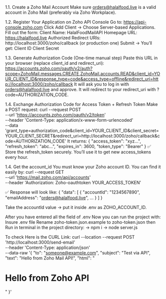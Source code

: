 1.1. Create a Zoho Mail Account
Make sure orders@halalfood.live is a valid account in Zoho Mail (preferably via Zoho Workplace).

1.2. Register Your Application on Zoho API Console
Go to: https://api-console.zoho.com
Click Add Client → Choose Server-based Applications.
Fill out the form:
Client Name: HalalFoodMailAPI
Homepage URL: https://halalfood.live
Authorized Redirect URIs: http://localhost:3000/zoho/callback (or production one)
Submit → You’ll get:
Client ID
Client Secret

1.3. Generate Authorization Code (One-time manual step)
Paste this URL in your browser (replace client_id and redirect_uri):
https://accounts.zoho.com/oauth/v2/auth?scope=ZohoMail.messages.CREATE,ZohoMail.accounts.READ&client_id=YOUR_CLIENT_ID&response_type=code&access_type=offline&redirect_uri=http://localhost:3000/zoho/callback
It will ask you to log in with orders@halalfood.live and approve. It will redirect to your redirect_uri with ?code=AUTHORIZATION_CODE.

1.4. Exchange Authorization Code for Access Token + Refresh Token
Make a POST request:
curl --request POST \
  --url 'https://accounts.zoho.com/oauth/v2/token' \
  --header 'Content-Type: application/x-www-form-urlencoded' \
  --data 'grant_type=authorization_code&client_id=YOUR_CLIENT_ID&client_secret=YOUR_CLIENT_SECRET&redirect_uri=http://localhost:3000/zoho/callback&code=AUTHORIZATION_CODE'
It returns:
{
  "access_token": "xyz...",
  "refresh_token": "abc...",
  "expires_in": 3600,
  "token_type": "Bearer"
}
✅ Store the refresh_token securely. You’ll use it to get new access_tokens every hour.

1.4. Get the account_id
You must know your Zoho account ID. You can find it easily by:
curl --request GET \
  --url 'https://mail.zoho.com/api/accounts' \
  --header 'Authorization: Zoho-oauthtoken YOUR_ACCESS_TOKEN'

✅ Response will look like:
{
  "data": [
    {
      "accountId": "1234567890",
      "emailAddress": "orders@halalfood.live",
      ...
    }
  ]
}

Take the accountId value → put it inside .env as ZOHO_ACCOUNT_ID.

After you have entered all the field of .env Now you can run the project with:
Insure .env file
Rename zoho-token.json.example to zoho-token.json
then Run in terminal in the project directory:
-> npm i
-> node server.js

To check Here is the CURL Link:
curl --location --request POST 'http://localhost:3000/send-email' \
--header 'Content-Type: application/json' \
--data-raw '{
  "to": "someone@example.com",
  "subject": "Test via API",
  "text": "Hello from Zoho Mail API!",
  "html": "<h1>Hello from Zoho API</h1>"
}'